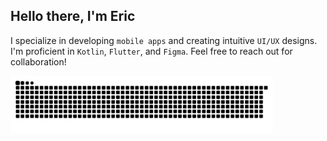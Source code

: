 <h2> Hello there, I'm Eric </h2>

I specialize in developing `mobile apps` and creating intuitive `UI/UX` designs. I'm proficient in `Kotlin`, `Flutter`, and `Figma`. Feel free to reach out for collaboration!

<p align="start"> <img width="420px" src="https://github.com/Ericgacoki/Ericgacoki/blob/output/github-contribution-grid-snake.svg" alt="snake"></center></p>
